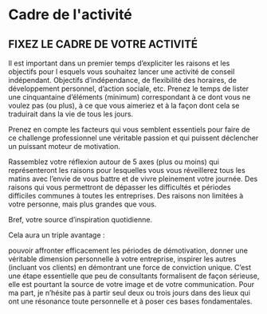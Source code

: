 # Cadre de l'activité

## FIXEZ LE CADRE DE VOTRE ACTIVITÉ
Il est important dans un premier temps d’expliciter les raisons et les objectifs pour l
esquels vous souhaitez lancer une activité de conseil indépendant. Objectifs
d’indépendance, de flexibilité des horaires, de développement personnel, d’action sociale, etc. Prenez le temps de lister une cinquantaine d’éléments (minimum) correspondant à ce dont vous ne voulez pas (ou plus), à ce que vous aimeriez et à la façon dont cela se traduirait dans la vie de tous les jours.

Prenez en compte les facteurs qui vous semblent essentiels pour faire de ce challenge professionnel une véritable passion et qui puissent déclencher un puissant moteur de motivation.

Rassemblez votre réflexion autour de 5 axes (plus ou moins) qui représenteront les raisons pour lesquelles vous vous réveillerez tous les matins avec l’envie de vous battre et de vivre pleinement votre journée. Des raisons qui vous permettront de dépasser les difficultés et périodes difficiles communes à toutes les entreprises. Des raisons non limitées à votre personne, mais plus grandes que vous.

Bref, votre source d’inspiration quotidienne.

Cela aura un triple avantage :

pouvoir affronter efficacement les périodes de démotivation,
donner une véritable dimension personnelle à votre entreprise,
inspirer les autres (incluant vos clients) en démontrant une force de conviction unique.
C’est une étape essentielle que peu de consultants formalisent de façon sérieuse, elle est pourtant la source de votre image et de votre communication. Pour ma part, je n’hésite pas à partir seul deux ou trois jours dans des lieux qui ont une résonance toute personnelle et à poser ces bases fondamentales.

 
